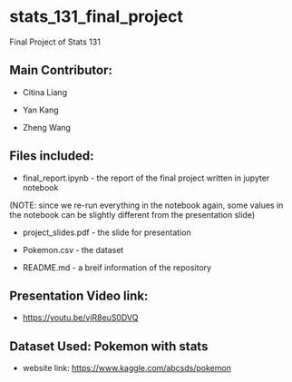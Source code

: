 # stats_131_final_project
Final Project of Stats 131

## Main Contributor:
* Citina Liang

* Yan Kang

* Zheng Wang

## Files included:

* final_report.ipynb - the report of the final project written in jupyter notebook 

(NOTE: since we re-run everything in the notebook again, some values in the notebook can be slightly different from the presentation slide)

* project_slides.pdf - the slide for presentation

* Pokemon.csv - the dataset

* README.md - a breif information of the repository





## Presentation Video link:

* https://youtu.be/vjR8euS0DVQ

## Dataset Used: Pokemon with stats

* website link: https://www.kaggle.com/abcsds/pokemon




